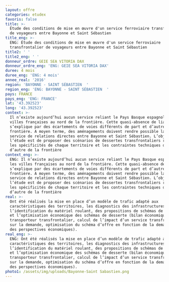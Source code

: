 ```yaml
---
layout: offre
categories: etudex
favoris: false
title: >-
  Étude des conditions de mise en œuvre d'un service ferroviaire transfrontalier
  de voyageurs entre Bayonne et Saint Sébastien
title_eng: >-
  ENG: Étude des conditions de mise en œuvre d'un service ferroviaire
  transfrontalier de voyageurs entre Bayonne et Saint Sébastien
title2: ' '
title2_eng: ' '
donneur_ordre: GEIE SEA VITORIA DAX
donneur_ordre_eng: 'ENG: GEIE SEA VITORIA DAX'
duree: 4 mois
duree_eng: 'ENG: 4 mois'
annee_real: '2016'
region: 'BAYONNE - SAINT SÉBASTIEN  '
region_eng: 'ENG: BAYONNE - SAINT SÉBASTIEN  '
pays: FRANCE
pays_eng: 'ENG: FRANCE'
lat: '43.392523'
long: '43.392523'
context: >-
  Il n’existe aujourd’hui aucun service reliant le Pays Basque espagnol et les
  villes françaises au nord de la frontière. Cette quasi-absence de liaison
  s’explique par des écartements de voies différents de part et d’autre de la
  frontière. A moyen terme, des aménagements doivent rendre possible la mise en
  service de relations directes entre Bayonne et Saint Sébastien. L’objectif de
  l’étude est de proposer des scénarios de dessertes transfrontaliers respectant
  les spécificités de chaque territoire et les contraintes techniques de part et
  d’autre de la frontière
context_eng: >-
  ENG: Il n’existe aujourd’hui aucun service reliant le Pays Basque espagnol et
  les villes françaises au nord de la frontière. Cette quasi-absence de liaison
  s’explique par des écartements de voies différents de part et d’autre de la
  frontière. A moyen terme, des aménagements doivent rendre possible la mise en
  service de relations directes entre Bayonne et Saint Sébastien. L’objectif de
  l’étude est de proposer des scénarios de dessertes transfrontaliers respectant
  les spécificités de chaque territoire et les contraintes techniques de part et
  d’autre de la frontière
real: >-
  Ont été réalisés la mise en place d’un modèle de trafic adapté aux
  caractéristiques des territoires, les diagnostics des infrastructures et
  l’identification du matériel roulant, des propositions de schémas de desserte
  et l’optimisation économique des schémas de desserte (bilan économique du
  transporteur transfrontalier, calcul de l’impact d’un service transfrontalier
  sur la demande, optimisation du schéma d’offre en fonction de la demande et
  des perspectives économiques).
real_eng: >-
  ENG: Ont été réalisés la mise en place d’un modèle de trafic adapté aux
  caractéristiques des territoires, les diagnostics des infrastructures et
  l’identification du matériel roulant, des propositions de schémas de desserte
  et l’optimisation économique des schémas de desserte (bilan économique du
  transporteur transfrontalier, calcul de l’impact d’un service transfrontalier
  sur la demande, optimisation du schéma d’offre en fonction de la demande et
  des perspectives économiques).
photo1: /assets/img/uploads/Bayonne-Saint Sabastien.png
---
```


